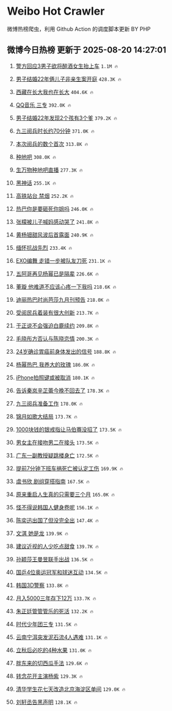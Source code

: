 # Weibo Hot Crawler 



微博热榜爬虫，利用 Github Action 的调度脚本更新 BY PHP 


## 微博今日热榜 更新于 2025-08-20 14:27:01 
1. [警方回应3男子欲将醉酒女生抬上车](https://s.weibo.com/weibo?q=%23%E8%AD%A6%E6%96%B9%E5%9B%9E%E5%BA%943%E7%94%B7%E5%AD%90%E6%AC%B2%E5%B0%86%E9%86%89%E9%85%92%E5%A5%B3%E7%94%9F%E6%8A%AC%E4%B8%8A%E8%BD%A6%23&t=31&band_rank=1&Refer=top) `1.1M 🔥` 

1. [男子结婚22年俩儿子非亲生案开庭](https://s.weibo.com/weibo?q=%23%E7%94%B7%E5%AD%90%E7%BB%93%E5%A9%9A22%E5%B9%B4%E4%BF%A9%E5%84%BF%E5%AD%90%E9%9D%9E%E4%BA%B2%E7%94%9F%E6%A1%88%E5%BC%80%E5%BA%AD%23&t=31&band_rank=2&Refer=top) `428.3K 🔥` 

1. [西藏在长大我也在长大](https://s.weibo.com/weibo?q=%23%E8%A5%BF%E8%97%8F%E5%9C%A8%E9%95%BF%E5%A4%A7%E6%88%91%E4%B9%9F%E5%9C%A8%E9%95%BF%E5%A4%A7%23&t=31&band_rank=3&Refer=top) `404.6K 🔥` 

1. [QQ音乐 三专](https://s.weibo.com/weibo?q=QQ%E9%9F%B3%E4%B9%90%20%E4%B8%89%E4%B8%93&t=31&band_rank=4&Refer=top) `392.0K 🔥` 

1. [男子结婚22年发现2个孩有3个爹](https://s.weibo.com/weibo?q=%23%E7%94%B7%E5%AD%90%E7%BB%93%E5%A9%9A22%E5%B9%B4%E5%8F%91%E7%8E%B02%E4%B8%AA%E5%AD%A9%E6%9C%893%E4%B8%AA%E7%88%B9%23&t=31&band_rank=5&Refer=top) `379.2K 🔥` 

1. [九三阅兵时长约70分钟](https://s.weibo.com/weibo?q=%23%E4%B9%9D%E4%B8%89%E9%98%85%E5%85%B5%E6%97%B6%E9%95%BF%E7%BA%A670%E5%88%86%E9%92%9F%23&t=31&band_rank=6&Refer=top) `371.0K 🔥` 

1. [本次阅兵的数个首次](https://s.weibo.com/weibo?q=%23%E6%9C%AC%E6%AC%A1%E9%98%85%E5%85%B5%E7%9A%84%E6%95%B0%E4%B8%AA%E9%A6%96%E6%AC%A1%23&t=31&band_rank=7&Refer=top) `313.8K 🔥` 

1. [种地吧](https://s.weibo.com/weibo?q=%E7%A7%8D%E5%9C%B0%E5%90%A7&t=31&band_rank=8&Refer=top) `308.0K 🔥` 

1. [生万物种地吧直播](https://s.weibo.com/weibo?q=%23%E7%94%9F%E4%B8%87%E7%89%A9%E7%A7%8D%E5%9C%B0%E5%90%A7%E7%9B%B4%E6%92%AD%23&t=31&band_rank=9&Refer=top) `277.3K 🔥` 

1. [黑神话](https://s.weibo.com/weibo?q=%23%E9%BB%91%E7%A5%9E%E8%AF%9D%23&t=31&band_rank=10&Refer=top) `255.1K 🔥` 

1. [高铁站台 禁烟](https://s.weibo.com/weibo?q=%E9%AB%98%E9%93%81%E7%AB%99%E5%8F%B0%20%E7%A6%81%E7%83%9F&t=31&band_rank=11&Refer=top) `252.2K 🔥` 

1. [热巴你是要砸死你姐吗](https://s.weibo.com/weibo?q=%23%E7%83%AD%E5%B7%B4%E4%BD%A0%E6%98%AF%E8%A6%81%E7%A0%B8%E6%AD%BB%E4%BD%A0%E5%A7%90%E5%90%97%23&t=31&band_rank=12&Refer=top) `246.0K 🔥` 

1. [张檬被儿子喊妈感动哭了](https://s.weibo.com/weibo?q=%E5%BC%A0%E6%AA%AC%E8%A2%AB%E5%84%BF%E5%AD%90%E5%96%8A%E5%A6%88%E6%84%9F%E5%8A%A8%E5%93%AD%E4%BA%86&t=31&band_rank=13&Refer=top) `241.8K 🔥` 

1. [黄杨钿甜风波后首露面](https://s.weibo.com/weibo?q=%23%E9%BB%84%E6%9D%A8%E9%92%BF%E7%94%9C%E9%A3%8E%E6%B3%A2%E5%90%8E%E9%A6%96%E9%9C%B2%E9%9D%A2%23&t=31&band_rank=14&Refer=top) `240.9K 🔥` 

1. [缅怀抗战先烈](https://s.weibo.com/weibo?q=%23%E7%BC%85%E6%80%80%E6%8A%97%E6%88%98%E5%85%88%E7%83%88%23&t=31&band_rank=15&Refer=top) `233.4K 🔥` 

1. [EXO编舞 走错一步被队友刀死](https://s.weibo.com/weibo?q=EXO%E7%BC%96%E8%88%9E%20%E8%B5%B0%E9%94%99%E4%B8%80%E6%AD%A5%E8%A2%AB%E9%98%9F%E5%8F%8B%E5%88%80%E6%AD%BB&t=31&band_rank=16&Refer=top) `231.1K 🔥` 

1. [五阿哥再见杨幂已是隔辈](https://s.weibo.com/weibo?q=%E4%BA%94%E9%98%BF%E5%93%A5%E5%86%8D%E8%A7%81%E6%9D%A8%E5%B9%82%E5%B7%B2%E6%98%AF%E9%9A%94%E8%BE%88&t=31&band_rank=17&Refer=top) `226.6K 🔥` 

1. [董璇 他难道不应该心疼一下我吗](https://s.weibo.com/weibo?q=%E8%91%A3%E7%92%87%20%E4%BB%96%E9%9A%BE%E9%81%93%E4%B8%8D%E5%BA%94%E8%AF%A5%E5%BF%83%E7%96%BC%E4%B8%80%E4%B8%8B%E6%88%91%E5%90%97&t=31&band_rank=18&Refer=top) `218.6K 🔥` 

1. [迪丽热巴时尚芭莎九月刊预告](https://s.weibo.com/weibo?q=%23%E8%BF%AA%E4%B8%BD%E7%83%AD%E5%B7%B4%E6%97%B6%E5%B0%9A%E8%8A%AD%E8%8E%8E%E4%B9%9D%E6%9C%88%E5%88%8A%E9%A2%84%E5%91%8A%23&t=31&band_rank=19&Refer=top) `218.0K 🔥` 

1. [受阅民兵着装有很大创新](https://s.weibo.com/weibo?q=%23%E5%8F%97%E9%98%85%E6%B0%91%E5%85%B5%E7%9D%80%E8%A3%85%E6%9C%89%E5%BE%88%E5%A4%A7%E5%88%9B%E6%96%B0%23&t=31&band_rank=20&Refer=top) `213.7K 🔥` 

1. [于正说不会强迫白鹿续约](https://s.weibo.com/weibo?q=%23%E4%BA%8E%E6%AD%A3%E8%AF%B4%E4%B8%8D%E4%BC%9A%E5%BC%BA%E8%BF%AB%E7%99%BD%E9%B9%BF%E7%BB%AD%E7%BA%A6%23&t=31&band_rank=21&Refer=top) `209.8K 🔥` 

1. [毛晓彤方否认与陈晓恋情](https://s.weibo.com/weibo?q=%23%E6%AF%9B%E6%99%93%E5%BD%A4%E6%96%B9%E5%90%A6%E8%AE%A4%E4%B8%8E%E9%99%88%E6%99%93%E6%81%8B%E6%83%85%23&t=31&band_rank=22&Refer=top) `200.3K 🔥` 

1. [24岁确诊胃癌前身体发出的信号](https://s.weibo.com/weibo?q=24%E5%B2%81%E7%A1%AE%E8%AF%8A%E8%83%83%E7%99%8C%E5%89%8D%E8%BA%AB%E4%BD%93%E5%8F%91%E5%87%BA%E7%9A%84%E4%BF%A1%E5%8F%B7&t=31&band_rank=23&Refer=top) `188.8K 🔥` 

1. [杨幂热巴 我养大的玫瑰](https://s.weibo.com/weibo?q=%E6%9D%A8%E5%B9%82%E7%83%AD%E5%B7%B4%20%E6%88%91%E5%85%BB%E5%A4%A7%E7%9A%84%E7%8E%AB%E7%91%B0&t=31&band_rank=24&Refer=top) `186.0K 🔥` 

1. [iPhone拍照键或被取消](https://s.weibo.com/weibo?q=%23iPhone%E6%8B%8D%E7%85%A7%E9%94%AE%E6%88%96%E8%A2%AB%E5%8F%96%E6%B6%88%23&t=31&band_rank=25&Refer=top) `180.1K 🔥` 

1. [告诉秦岚辛芷蕾今晚不回去了](https://s.weibo.com/weibo?q=%E5%91%8A%E8%AF%89%E7%A7%A6%E5%B2%9A%E8%BE%9B%E8%8A%B7%E8%95%BE%E4%BB%8A%E6%99%9A%E4%B8%8D%E5%9B%9E%E5%8E%BB%E4%BA%86&t=31&band_rank=26&Refer=top) `178.3K 🔥` 

1. [九三阅兵准备工作](https://s.weibo.com/weibo?q=%23%E4%B9%9D%E4%B8%89%E9%98%85%E5%85%B5%E5%87%86%E5%A4%87%E5%B7%A5%E4%BD%9C%23&t=31&band_rank=27&Refer=top) `178.0K 🔥` 

1. [锦月如歌大结局](https://s.weibo.com/weibo?q=%E9%94%A6%E6%9C%88%E5%A6%82%E6%AD%8C%E5%A4%A7%E7%BB%93%E5%B1%80&t=31&band_rank=28&Refer=top) `173.7K 🔥` 

1. [1000块钱的银戒指让马伯骞没招了](https://s.weibo.com/weibo?q=1000%E5%9D%97%E9%92%B1%E7%9A%84%E9%93%B6%E6%88%92%E6%8C%87%E8%AE%A9%E9%A9%AC%E4%BC%AF%E9%AA%9E%E6%B2%A1%E6%8B%9B%E4%BA%86&t=31&band_rank=29&Refer=top) `173.5K 🔥` 

1. [男女主在接吻男二在接头](https://s.weibo.com/weibo?q=%E7%94%B7%E5%A5%B3%E4%B8%BB%E5%9C%A8%E6%8E%A5%E5%90%BB%E7%94%B7%E4%BA%8C%E5%9C%A8%E6%8E%A5%E5%A4%B4&t=31&band_rank=30&Refer=top) `173.5K 🔥` 

1. [广东一副教授疑跳楼身亡](https://s.weibo.com/weibo?q=%E5%B9%BF%E4%B8%9C%E4%B8%80%E5%89%AF%E6%95%99%E6%8E%88%E7%96%91%E8%B7%B3%E6%A5%BC%E8%BA%AB%E4%BA%A1&t=31&band_rank=31&Refer=top) `172.5K 🔥` 

1. [提前7分钟下班车祸死亡被认定工伤](https://s.weibo.com/weibo?q=%23%E6%8F%90%E5%89%8D7%E5%88%86%E9%92%9F%E4%B8%8B%E7%8F%AD%E8%BD%A6%E7%A5%B8%E6%AD%BB%E4%BA%A1%E8%A2%AB%E8%AE%A4%E5%AE%9A%E5%B7%A5%E4%BC%A4%23&t=31&band_rank=32&Refer=top) `169.9K 🔥` 

1. [虞书欣 剧组穿搭指南](https://s.weibo.com/weibo?q=%E8%99%9E%E4%B9%A6%E6%AC%A3%20%E5%89%A7%E7%BB%84%E7%A9%BF%E6%90%AD%E6%8C%87%E5%8D%97&t=31&band_rank=33&Refer=top) `167.5K 🔥` 

1. [原来重启人生真的只需要三个月](https://s.weibo.com/weibo?q=%23%E5%8E%9F%E6%9D%A5%E9%87%8D%E5%90%AF%E4%BA%BA%E7%94%9F%E7%9C%9F%E7%9A%84%E5%8F%AA%E9%9C%80%E8%A6%81%E4%B8%89%E4%B8%AA%E6%9C%88%23&t=31&band_rank=34&Refer=top) `165.0K 🔥` 

1. [怪不得说韩国人健身卷呢](https://s.weibo.com/weibo?q=%E6%80%AA%E4%B8%8D%E5%BE%97%E8%AF%B4%E9%9F%A9%E5%9B%BD%E4%BA%BA%E5%81%A5%E8%BA%AB%E5%8D%B7%E5%91%A2&t=31&band_rank=35&Refer=top) `156.1K 🔥` 

1. [陈奕迅出国了但没完全出](https://s.weibo.com/weibo?q=%E9%99%88%E5%A5%95%E8%BF%85%E5%87%BA%E5%9B%BD%E4%BA%86%E4%BD%86%E6%B2%A1%E5%AE%8C%E5%85%A8%E5%87%BA&t=31&band_rank=36&Refer=top) `147.4K 🔥` 

1. [文淇 她是龙](https://s.weibo.com/weibo?q=%E6%96%87%E6%B7%87%20%E5%A5%B9%E6%98%AF%E9%BE%99&t=31&band_rank=37&Refer=top) `139.9K 🔥` 

1. [建议近视的人少吃点甜食](https://s.weibo.com/weibo?q=%23%E5%BB%BA%E8%AE%AE%E8%BF%91%E8%A7%86%E7%9A%84%E4%BA%BA%E5%B0%91%E5%90%83%E7%82%B9%E7%94%9C%E9%A3%9F%23&t=31&band_rank=38&Refer=top) `139.7K 🔥` 

1. [孙颖莎王曼昱联手出战](https://s.weibo.com/weibo?q=%23%E5%AD%99%E9%A2%96%E8%8E%8E%E7%8E%8B%E6%9B%BC%E6%98%B1%E8%81%94%E6%89%8B%E5%87%BA%E6%88%98%23&t=31&band_rank=39&Refer=top) `136.5K 🔥` 

1. [国乒4位奥运冠军和球迷互动](https://s.weibo.com/weibo?q=%23%E5%9B%BD%E4%B9%924%E4%BD%8D%E5%A5%A5%E8%BF%90%E5%86%A0%E5%86%9B%E5%92%8C%E7%90%83%E8%BF%B7%E4%BA%92%E5%8A%A8%23&t=31&band_rank=40&Refer=top) `134.5K 🔥` 

1. [韩国3D警察](https://s.weibo.com/weibo?q=%E9%9F%A9%E5%9B%BD3D%E8%AD%A6%E5%AF%9F&t=31&band_rank=41&Refer=top) `133.8K 🔥` 

1. [月入5000三年存下12万](https://s.weibo.com/weibo?q=%E6%9C%88%E5%85%A55000%E4%B8%89%E5%B9%B4%E5%AD%98%E4%B8%8B12%E4%B8%87&t=31&band_rank=42&Refer=top) `133.7K 🔥` 

1. [朱正廷管管管乐的死活](https://s.weibo.com/weibo?q=%E6%9C%B1%E6%AD%A3%E5%BB%B7%E7%AE%A1%E7%AE%A1%E7%AE%A1%E4%B9%90%E7%9A%84%E6%AD%BB%E6%B4%BB&t=31&band_rank=43&Refer=top) `132.2K 🔥` 

1. [时代少年团三专](https://s.weibo.com/weibo?q=%E6%97%B6%E4%BB%A3%E5%B0%91%E5%B9%B4%E5%9B%A2%E4%B8%89%E4%B8%93&t=31&band_rank=44&Refer=top) `131.5K 🔥` 

1. [云南宁洱突发泥石流4人遇难](https://s.weibo.com/weibo?q=%23%E4%BA%91%E5%8D%97%E5%AE%81%E6%B4%B1%E7%AA%81%E5%8F%91%E6%B3%A5%E7%9F%B3%E6%B5%814%E4%BA%BA%E9%81%87%E9%9A%BE%23&t=31&band_rank=45&Refer=top) `131.1K 🔥` 

1. [立秋后必吃的4种水果](https://s.weibo.com/weibo?q=%23%E7%AB%8B%E7%A7%8B%E5%90%8E%E5%BF%85%E5%90%83%E7%9A%844%E7%A7%8D%E6%B0%B4%E6%9E%9C%23&t=31&band_rank=46&Refer=top) `131.0K 🔥` 

1. [胖东来的切西瓜手法](https://s.weibo.com/weibo?q=%23%E8%83%96%E4%B8%9C%E6%9D%A5%E7%9A%84%E5%88%87%E8%A5%BF%E7%93%9C%E6%89%8B%E6%B3%95%23&t=31&band_rank=47&Refer=top) `129.6K 🔥` 

1. [转念花开主演杨紫](https://s.weibo.com/weibo?q=%23%E8%BD%AC%E5%BF%B5%E8%8A%B1%E5%BC%80%E4%B8%BB%E6%BC%94%E6%9D%A8%E7%B4%AB%23&t=31&band_rank=48&Refer=top) `129.3K 🔥` 

1. [清华学生花七天改造北京海淀区单间](https://s.weibo.com/weibo?q=%E6%B8%85%E5%8D%8E%E5%AD%A6%E7%94%9F%E8%8A%B1%E4%B8%83%E5%A4%A9%E6%94%B9%E9%80%A0%E5%8C%97%E4%BA%AC%E6%B5%B7%E6%B7%80%E5%8C%BA%E5%8D%95%E9%97%B4&t=31&band_rank=49&Refer=top) `129.0K 🔥` 

1. [刘轩丞告黑声明](https://s.weibo.com/weibo?q=%23%E5%88%98%E8%BD%A9%E4%B8%9E%E5%91%8A%E9%BB%91%E5%A3%B0%E6%98%8E%23&t=31&band_rank=50&Refer=top) `128.1K 🔥` 

